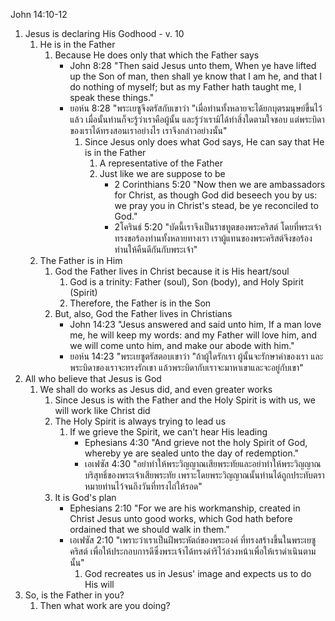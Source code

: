 John 14:10-12

1. Jesus is declaring His Godhood - v. 10
	1. He is in the Father
		1. Because He does only that which the Father says
			- John 8:28 "Then said Jesus unto them, When ye have lifted up the Son of man, then shall ye know that I am he, and that I do nothing of myself; but as my Father hath taught me, I speak these things."
			- ยอห์น 8:28 "พระเยซูจึงตรัสกับเขาว่า "เมื่อท่านทั้งหลายจะได้ยกบุตรมนุษย์ขึ้นไว้แล้ว เมื่อนั้นท่านก็จะรู้ว่าเราคือผู้นั้น และรู้ว่าเรามิได้ทำสิ่งใดตามใจชอบ แต่พระบิดาของเราได้ทรงสอนเราอย่างไร เราจึงกล่าวอย่างนั้น"
				1. Since Jesus only does what God says, He can say that He is in the Father
					1. A representative of the Father
					2. Just like we are suppose to be
						- 2 Corinthians 5:20 "Now then we are ambassadors for Christ, as though God did beseech you by us: we pray you in Christ's stead, be ye reconciled to God."
						- 2โครินธ์ 5:20 "บัดนี้เราจึงเป็นราชทูตของพระคริสต์ โดยที่พระเจ้าทรงขอร้องท่านทั้งหลายทางเรา เราผู้แทนของพระคริสต์จึงขอร้องท่านให้คืนดีกันกับพระเจ้า"
	2. The Father is in Him
		1. God the Father lives in Christ because it is His heart/soul
			1. God is a trinity: Father (soul), Son (body), and Holy Spirit (Spirit)
			2. Therefore, the Father is in the Son
		2. But, also, God the Father lives in Christians
			- John 14:23 "Jesus answered and said unto him, If a man love me, he will keep my words: and my Father will love him, and we will come unto him, and make our abode with him."
			- ยอห์น 14:23 "พระเยซูตรัสตอบเขาว่า "ถ้าผู้ใดรักเรา ผู้นั้นจะรักษาคำของเรา และพระบิดาของเราจะทรงรักเขา แล้วพระบิดากับเราจะมาหาเขาและจะอยู่กับเขา"
2. All who believe that Jesus is God
	1. We shall do works as Jesus did, and even greater works
		1. Since Jesus is with the Father and the Holy Spirit is with us, we will work like Christ did
		2. The Holy Spirit is always trying to lead us
			1. If we grieve the Spirit, we can't hear His leading
				- Ephesians 4:30 "And grieve not the holy Spirit of God, whereby ye are sealed unto the day of redemption."
				- เอเฟซัส 4:30 "อย่าทำให้พระวิญญาณเสียพระทัยและอย่าทำให้พระวิญญาณบริสุทธิ์ของพระเจ้าเสียพระทัย เพราะโดยพระวิญญาณนั้นท่านได้ถูกประทับตราหมายท่านไว้จนถึงวันที่ทรงไถ่ให้รอด"
		3. It is God's plan
			- Ephesians 2:10 "For we are his workmanship, created in Christ Jesus unto good works, which God hath before ordained that we should walk in them."
			- เอเฟซัส 2:10 "เพราะว่าเราเป็นฝีพระหัตถ์ของพระองค์ ที่ทรงสร้างขึ้นในพระเยซูคริสต์ เพื่อให้ประกอบการดีซึ่งพระเจ้าได้ทรงดำริไว้ล่วงหน้าเพื่อให้เราดำเนินตามนั้น"
				1. God recreates us in Jesus' image and expects us to do His will
3. So, is the Father in you?
	1. Then what work are you doing?